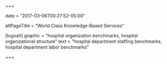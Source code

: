+++

date = "2017-03-06T00:27:52-05:00"

altPageTitle = "World Class Knowledge-Based Services"

[logoalt]
  graphic = "hospital organization benchmarks, hospital organizational structure"
  text = "hospital department stafﬁng benchmarks, hospital department labor benchmarks"

+++
